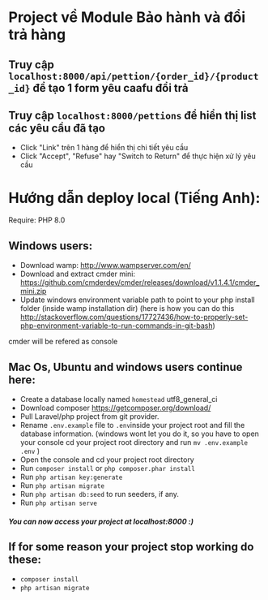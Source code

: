 # Project về Module Bảo hành và đổi trả hàng
## Truy cập `localhost:8000/api/pettion/{order_id}/{product_id}` để tạo 1 form yêu caafu đổi trả
## Truy cập `localhost:8000/pettions` để hiển thị list các yêu cầu đã tạo
- Click "Link" trên 1 hàng để hiển thị chi tiết yêu cầu
- Click "Accept", "Refuse" hay "Switch to Return" để thực hiện xử lý yêu cầu

# Hướng dẫn deploy local (Tiếng Anh):
Require: PHP 8.0
## Windows users:
- Download wamp: http://www.wampserver.com/en/
- Download and extract cmder mini: https://github.com/cmderdev/cmder/releases/download/v1.1.4.1/cmder_mini.zip
- Update windows environment variable path to point to your php install folder (inside wamp installation dir) (here is how you can do this http://stackoverflow.com/questions/17727436/how-to-properly-set-php-environment-variable-to-run-commands-in-git-bash)
 

cmder will be refered as console

## Mac Os, Ubuntu and windows users continue here:
- Create a database locally named `homestead` utf8_general_ci 
- Download composer https://getcomposer.org/download/
- Pull Laravel/php project from git provider.
- Rename `.env.example` file to `.env`inside your project root and fill the database information.
  (windows wont let you do it, so you have to open your console cd your project root directory and run `mv .env.example .env` )
- Open the console and cd your project root directory
- Run `composer install` or ```php composer.phar install```
- Run `php artisan key:generate` 
- Run `php artisan migrate`
- Run `php artisan db:seed` to run seeders, if any.
- Run `php artisan serve`

##### You can now access your project at localhost:8000 :)

## If for some reason your project stop working do these:
- `composer install`
- `php artisan migrate`

